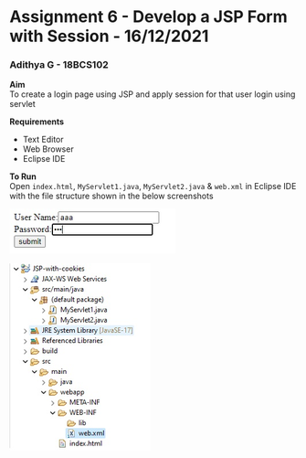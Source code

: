 # Assignment 6 - Develop a JSP Form with Session - 16/12/2021

### Adithya G - 18BCS102

**Aim**<br />
To create a login page using JSP and apply session for that user login using servlet

**Requirements**

- Text Editor
- Web Browser
- Eclipse IDE

**To Run**<br />
Open `index.html`, `MyServlet1.java`, `MyServlet2.java` & `web.xml` in Eclipse IDE with the file structure shown in the below screenshots

![Sample Screenshot](https://github.com/aad8ya/Internet-and-Web-Programming/blob/main/Assignment%206%20-%20JSP%20Login%20Form%20with%20Cookies/SampleScreenshot.jpg)

![File Structure](https://github.com/aad8ya/Internet-and-Web-Programming/blob/main/Assignment%206%20-%20JSP%20Login%20Form%20with%20Cookies/FileStructure.jpg)
